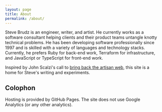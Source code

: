 ```yaml
---
layout: page
title: About
permalink: /about/
---
```

Steve Brudz is an engineer, writer, and artist.  He currently works as a software consultant helping clients and their product teams untangle knotty technical problems.  He has been developing software professionally since 1997 and is skilled with a variety of languages and technology stacks.  Currently, he prefers Ruby for back-end work, Terraform for infrastructure, and JavaScript or TypeScript for front-end work.

Inspired by John Scalzi's call to [bring back the artisan web](https://whatever.scalzi.com/2022/11/25/how-to-weave-the-artisan-web/), this site is a home for Steve's writing and experiments.

## Colophon
Hosting is provided by GitHub Pages. The site does not use Google Analytics (or any other analytics).
